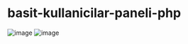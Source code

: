 # basit-kullanicilar-paneli-php


![image](https://github.com/GodKeep/basit-kullanicilar-paneli-php/assets/51674276/a296d9cb-e425-4c0a-bd15-355b40c1023b)
![image](https://github.com/GodKeep/basit-kullanicilar-paneli-php/assets/51674276/4ee18bac-63df-455e-8137-bddf4ba94da2)

